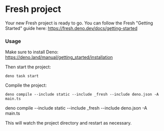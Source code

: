 # Fresh project

Your new Fresh project is ready to go. You can follow the Fresh "Getting
Started" guide here: https://fresh.deno.dev/docs/getting-started

### Usage

Make sure to install Deno: https://deno.land/manual/getting_started/installation

Then start the project:

```
deno task start
```

Compile the project:

```
deno compile --include static --include _fresh --include deno.json -A main.ts
```

deno compile --include static --include _fresh --include deno.json -A main.ts

This will watch the project directory and restart as necessary.
